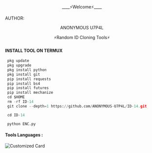 <p align="center">
____⚡Welcome⚡____


AUTHOR:
<p align="center">
ANONYMOUS U7P4L

</br>
<p align="center">
      ⚡Random ID Cloning Tools⚡

</p>
  
#### INSTALL TOOL ON TERMUX
```python
 pkg update
 pkg upgrade
 pkg install python
 pkg install git
 pip install requests
 pip install bs4
 pip install futures
 pip install mechanize
 cd $HOME 
 rm -rf ID-14
 git clone --depth=1 https://github.com/ANONYMOUS-U7P4L/ID-14.git

 cd ID-14

 python ENC.py
```


#### Tools Languages :

![Customized Card](https://github-readme-stats.vercel.app/api/pin?username=ANONYMOUS-U7P4L&repo=ID-14&title_color=fff&icon_color=f9f9f9&text_color=9f9f9f&bg_color=151515)
